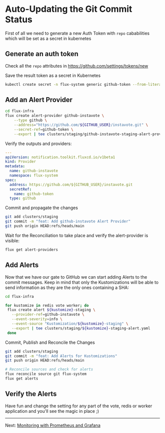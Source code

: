 # Auto-Updating the Git Commit Status

First of all we need to generate a new Auth Token with `repo` cababilities which
will be set as a secret in kubernetes

## Generate an auth token

Check all the `repo` attributes in <https://github.com/settings/tokens/new>

Save the result token as a secret in Kubernetes

```sh
kubectl create secret -n flux-system generic github-token --from-literal=token=${NEW_TOKEN}
```

## Add an Alert Provider

```sh
cd flux-infra
flux create alert-provider github-instavote \
    --type github \
    --address="https://github.com/${GITHUB_USER}/instavote.git" \
    --secret-ref=github-token \
    --export | tee clusters/staging/github-instavote-staging-alert-provider.yaml
```

Verify the outputs and providers:

```yaml
---
apiVersion: notification.toolkit.fluxcd.io/v1beta1
kind: Provider
metadata:
  name: github-instavote
  namespace: flux-system
spec:
  address: https://github.com/${GITHUB_USER}/instavote.git
  secretRef:
    name: github-token
  type: github
```

Commit and propagate the changes

```sh
git add clusters/staging
git commit -m "feat: Add github-instavote Alert Provider"
git push origin HEAD:refs/heads/main
```

Wait for the Reconciliation to take place and verify the alert-provider is visible:

```sh
flux get alert-providers
```

## Add Alerts

Now that we have our gate to GitHub we can start adding Alerts to the commit
messages. Keep in mind that only the Kustomizations will be able to send
information as they are the only ones containing a SHA:

```sh
cd flux-infra

for kustomize in redis vote worker; do
 flux create alert ${kustomize}-staging \
   --provider-ref=github-instavote \
   --event-severity=info \
   --event-source "Kustomization/${kustomize}-staging" \
   --export | tee clusters/staging/${kustomize}-staging-alert.yaml
 done
```

Commit, Publish and Reconcile the Changes

```sh
git add clusters/staging
git commit -m "feat: Add Alerts for Kustomizations"
git push origin HEAD:refs/heads/main

# Reconcile sources and check for alerts
flux reconcile source git flux-system
flux get alerts
```

## Verify the Alerts

Have fun and change the setting for any part of the vote, redis or worker application
and you'll see the magic in place ;)

---
Next: [Monitoring with Prometheus and Grafana](./04-Monitoring-with-Prometheus-and-Grafana.md)
